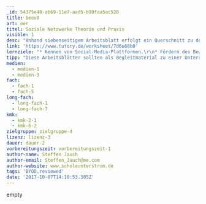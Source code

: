 ```yaml
---
_id: 54375e40-ab69-11e7-aad5-b90faa5ac528
title: beou0
art: oer
titel: Soziale Netzwerke Theorie und Praxis
visible: 1
desc: "Anhand siebenseitigem Arbeitsblatt erfolgt ein Querschnitt zu den bekannten Social-Media-Plattformen. Interaktive Quizze mittels QR-Codes lockern die Unterrichtseinheit auf. \r\nDen Schwerpunkt bilden Nutzungsbedingungen, Bildrechte und Sprache in Social-Media."
link: 'https://www.tutory.de/worksheet/7d6e68b0'
lernziele: "* Kennen von Social-Media-Plattformen.\r\n* Fördern des Bewusstseins der Bedeutung von Nutzungsbedingungen für die eigene Mediennutzung.\r\n* Bewusstsein der Entwicklung von Sprache und Veränderung von Sprache durch Social-Media."
tipp: "Diese Arbeitsblätter sollten als Begleitmaterial zu einer Unterrichtsreihe verwendet werden. Es eignet sich z.B. als Anschlussmaterial zum Social-Media-Offline-Spiel. \r\nVor allem der fächerverbindenden Ansatz aus Informatik/Medienbildung und Deutsch ist reizvoll, um das Thema den SchülerInnen lebensnah zu vermitteln. \r\nLinks  vorher prüfen!"
medien:
  - medien-1
  - medien-3
fach:
  - fach-1
  - fach-5
long-fach:
  - long-fach-1
  - long-fach-7
kmk:
  - kmk-2-1
  - kmk-6-2
zielgruppe: zielgruppe-4
lizenz: lizenz-3
dauer: dauer-2
vorbereitungszeit: vorbereitungszeit-1
author-name: Steffen Jauch
author-email: Steffen_Jauch@me.com
author-website: www.schuleunterstrom.de
tags: 'BYOD,reviewed'
date: '2017-10-07T14:10:53.305Z'
---
```

empty
